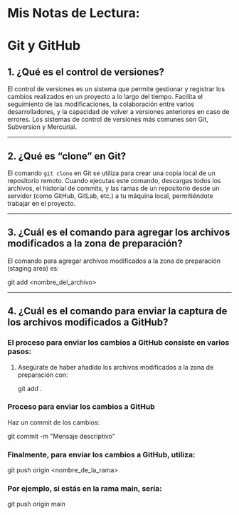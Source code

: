 # Mis Notas de Lectura: 

# Git y GitHub

## 1. ¿Qué es el control de versiones?

El control de versiones es un sistema que permite gestionar y registrar los cambios realizados en un proyecto a lo largo del tiempo. Facilita el seguimiento de las modificaciones, la colaboración entre varios desarrolladores, y la capacidad de volver a versiones anteriores en caso de errores. Los sistemas de control de versiones más comunes son Git, Subversion y Mercurial.

---

## 2. ¿Qué es “clone” en Git?

El comando `git clone` en Git se utiliza para crear una copia local de un repositorio remoto. Cuando ejecutas este comando, descargas todos los archivos, el historial de commits, y las ramas de un repositorio desde un servidor (como GitHub, GitLab, etc.) a tu máquina local, permitiéndote trabajar en el proyecto.

---

## 3. ¿Cuál es el comando para agregar los archivos modificados a la zona de preparación?

El comando para agregar archivos modificados a la zona de preparación (staging area) es:


git add <nombre_del_archivo>

---

## 4. ¿Cuál es el comando para enviar la captura de los archivos modificados a GitHub?

### El proceso para enviar los cambios a GitHub consiste en varios pasos:

1. Asegúrate de haber añadido los archivos modificados a la zona de preparación con:


   git add .

### Proceso para enviar los cambios a GitHub

Haz un commit de los cambios:


git commit -m "Mensaje descriptivo"


### Finalmente, para enviar los cambios a GitHub, utiliza:

git push origin <nombre_de_la_rama>

### Por ejemplo, si estás en la rama main, sería:

git push origin main
